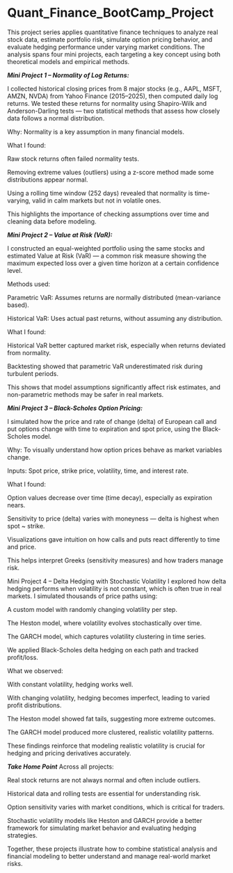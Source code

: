 # Quant_Finance_BootCamp_Project

This project series applies quantitative finance techniques to analyze real stock data, estimate portfolio risk, simulate option pricing behavior, and evaluate hedging performance under varying market conditions. The analysis spans four mini projects, each targeting a key concept using both theoretical models and empirical methods.

***Mini Project 1 – Normality of Log Returns:***

I collected historical closing prices from 8 major stocks (e.g., AAPL, MSFT, AMZN, NVDA) from Yahoo Finance (2015–2025), then computed daily log returns. We tested these returns for normality using Shapiro-Wilk and Anderson-Darling tests — two statistical methods that assess how closely data follows a normal distribution.

Why: Normality is a key assumption in many financial models.

What I found:

Raw stock returns often failed normality tests.

Removing extreme values (outliers) using a z-score method made some distributions appear normal.

Using a rolling time window (252 days) revealed that normality is time-varying, valid in calm markets but not in volatile ones.

This highlights the importance of checking assumptions over time and cleaning data before modeling.

***Mini Project 2 – Value at Risk (VaR):***

I constructed an equal-weighted portfolio using the same stocks and estimated Value at Risk (VaR) — a common risk measure showing the maximum expected loss over a given time horizon at a certain confidence level.

Methods used:

Parametric VaR: Assumes returns are normally distributed (mean-variance based).

Historical VaR: Uses actual past returns, without assuming any distribution.

What I found:

Historical VaR better captured market risk, especially when returns deviated from normality.

Backtesting showed that parametric VaR underestimated risk during turbulent periods.

This shows that model assumptions significantly affect risk estimates, and non-parametric methods may be safer in real markets.

***Mini Project 3 – Black-Scholes Option Pricing:***

I simulated how the price and rate of change (delta) of European call and put options change with time to expiration and spot price, using the Black-Scholes model.

Why: To visually understand how option prices behave as market variables change.

Inputs: Spot price, strike price, volatility, time, and interest rate.

What I found:

Option values decrease over time (time decay), especially as expiration nears.

Sensitivity to price (delta) varies with moneyness — delta is highest when spot ~ strike.

Visualizations gave intuition on how calls and puts react differently to time and price.

This helps interpret Greeks (sensitivity measures) and how traders manage risk.

Mini Project 4 – Delta Hedging with Stochastic Volatility
I explored how delta hedging performs when volatility is not constant, which is often true in real markets. I simulated thousands of price paths using:

A custom model with randomly changing volatility per step.

The Heston model, where volatility evolves stochastically over time.

The GARCH model, which captures volatility clustering in time series.

We applied Black-Scholes delta hedging on each path and tracked profit/loss.

What we observed:

With constant volatility, hedging works well.

With changing volatility, hedging becomes imperfect, leading to varied profit distributions.

The Heston model showed fat tails, suggesting more extreme outcomes.

The GARCH model produced more clustered, realistic volatility patterns.

These findings reinforce that modeling realistic volatility is crucial for hedging and pricing derivatives accurately.

***Take Home Point***
Across all projects:

Real stock returns are not always normal and often include outliers.

Historical data and rolling tests are essential for understanding risk.

Option sensitivity varies with market conditions, which is critical for traders.

Stochastic volatility models like Heston and GARCH provide a better framework for simulating market behavior and evaluating hedging strategies.

Together, these projects illustrate how to combine statistical analysis and financial modeling to better understand and manage real-world market risks.


